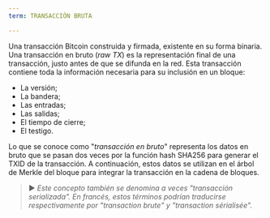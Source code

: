 ```yaml
---
term: TRANSACCIÓN BRUTA

---
```

Una transacción Bitcoin construida y firmada, existente en su forma binaria. Una transacción en bruto (*raw TX*) es la representación final de una transacción, justo antes de que se difunda en la red. Esta transacción contiene toda la información necesaria para su inclusión en un bloque:


- La versión;
- La bandera;
- Las entradas;
- Las salidas;
- El tiempo de cierre;
- El testigo.

Lo que se conoce como "*transacción en bruto*" representa los datos en bruto que se pasan dos veces por la función hash SHA256 para generar el TXID de la transacción. A continuación, estos datos se utilizan en el árbol de Merkle del bloque para integrar la transacción en la cadena de bloques.

> ► *Este concepto también se denomina a veces "transacción serializada". En francés, estos términos podrían traducirse respectivamente por "transaction brute" y "transaction sérialisée".*